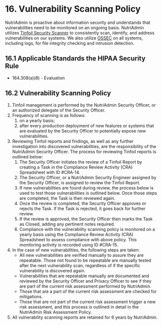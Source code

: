 # 16. Vulnerability Scanning Policy

NutriAdmin is proactive about information security and understands that vulnerabilities need to be monitored on an ongoing basis. NutriAdmin utilizes [Tinfoil Security Scanner](https://www.tinfoilsecurity.com/) to consistently scan, identify, and address vulnerabilities on our systems. We also utilize [OSSEC](https://ossec.github.io/) on all systems, including logs, for file integrity checking and intrusion detection.

## 16.1 Applicable Standards the HIPAA Security Rule

* 164.308(a)(8) - Evaluation

## 16.2 Vulnerability Scanning Policy

1. Tinfoil management is performed by the NutriAdmin Security Officer, or an authorized delegate of the Security Officer.
2. Frequency of scanning is as follows:
    1. on a yearly basis;
    2. after every production deployment of new features or systems that are evaluated by the Security Officer to potentially expose new vulnerabilities.
3. Reviewing Tinfoil reports and findings, as well as any further investigation into discovered vulnerabilities, are the responsibility of the NutriAdmin Security Officer. The process for reviewing Tinfoil reports is outlined below:
    1. The Security Officer initiates the review of a Tinfoil Report by creating a Task in the Compliance Review Activity (CRA) Spreadsheet with ID #CRA-14.
    2. The Security Officer, or a NutriAdmin Security Engineer assigned by the Security Officer, is assigned to review the Tinfoil Report.
    3. If new vulnerabilities are found during review, the process below is used to test those vulnerabilities is outlined below. Once those steps are completed, the Task is then reviewed again.
    4. Once the review is completed, the Security Officer approves or rejects the Task. If the Task is rejected, it goes back for further review.
    5. If the review is approved, the Security Officer then marks the Task as Closed, adding any pertinent notes required.
    6. Compliance with the vulnerability scanning policy is monitored on a yearly basis using the Compliance Review Activity (CRA) Spreadsheet to assess compliance with above policy. This monitoring activity is recorded using ID #CRA-15.
4. In the case of new vulnerabilities, the following steps are taken:
    * All new vulnerabilities are verified manually to assure they are repeatable. Those not found to be repeatable are manually tested after the next vulnerability scan, regardless of if the specific vulnerability is discovered again.
    * Vulnerabilities that are repeatable manually are documented and reviewed by the Security Officer and Privacy Officer to see if they are part of the current risk assessment performed by NutriAdmin.
    * Those that are a part of the current risk assessment are checked for mitigations.
    * Those that are not part of the current risk assessment trigger a new risk assessment, and this process is outlined in detail in the NutriAdmin Risk Assessment Policy.
5. All vulnerability scanning reports are retained for 6 years by NutriAdmin.

